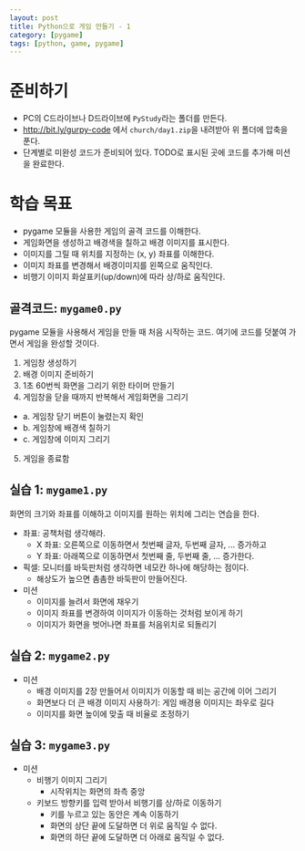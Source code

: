 ```yaml
---
layout: post
title: Python으로 게임 만들기 - 1
category: [pygame]
tags: [python, game, pygame]
---
```


# 준비하기
* PC의 C드라이브나 D드라이브에 `PyStudy`라는 폴더를 만든다.
* <http://bit.ly/gurpy-code> 에서 `church/day1.zip`을 내려받아 위 폴더에 압축을 푼다.
* 단계별로 미완성 코드가 준비되어 있다. TODO로 표시된 곳에 코드를 추가해 미션을 완료한다.

# 학습 목표
* pygame 모듈을 사용한 게임의 골격 코드를 이해한다.
* 게임화면을 생성하고 배경색을 칠하고 배경 이미지를 표시한다.
* 이미지를 그릴 때 위치를 지정하는 (x, y) 좌표를 이해한다.
* 이미지 좌표를 변경해서 배경이미지를 왼쪽으로 움직인다.
* 비행기 이미지 화살표키(up/down)에 따라 상/하로 움직인다.

## 골격코드: `mygame0.py`
pygame 모듈을 사용해서 게임을 만들 때 처음 시작하는 코드. 여기에 코드를 덧붙여 가면서 게임을 완성할 것이다.
1. 게임창 생성하기
2. 배경 이미지 준비하기
3. 1초 60번씩 화면을 그리기 위한 타이머 만들기
4. 게임창을 닫을 때까지 반복해서 게임화면을 그리기
  * a. 게임창 닫기 버튼이 눌렸는지 확인
  * b. 게임창에 배경색 칠하기
  * c. 게임창에 이미지 그리기
5. 게임을 종료함


## 실습 1: `mygame1.py`
화면의 크기와 좌표를 이해하고 이미지를 원하는 위치에 그리는 연습을 한다.
* 좌표: 공책처럼 생각해라.
  - X 좌표: 오른쪽으로 이동하면서 첫번째 글자, 두번째 글자, ... 증가하고
  - Y 좌표: 아래쪽으로 이동하면서 첫번째 줄, 두번째 줄, ... 증가한다.
* 픽셀: 모니터를 바둑판처럼 생각하면 네모칸 하나에 해당하는 점이다.
  - 해상도가 높으면 촘촘한 바둑판이 만들어진다.
* 미션
  - 이미지를 늘려서 화면에 채우기
  - 이미지 좌표를 변경하여 이미지가 이동하는 것처럼 보이게 하기
  - 이미지가 화면을 벗어나면 좌표를 처음위치로 되돌리기

## 실습 2: `mygame2.py`
* 미션
  - 배경 이미지를 2장 만들어서 이미지가 이동할 때 비는 공간에 이어 그리기
  - 화면보다 더 큰 배경 이미지 사용하기: 게임 배경용 이미지는 좌우로 길다
  - 이미지를 화면 높이에 맞출 때 비율로 조정하기

## 실습 3: `mygame3.py`
* 미션
  - 비행기 이미지 그리기
    * 시작위치는 화면의 좌측 중앙
  - 키보드 방향키를 입력 받아서 비행기를 상/하로 이동하기
    * 키를 누르고 있는 동안은 계속 이동하기
    * 화면의 상단 끝에 도달하면 더 위로 움직일 수 없다.
    * 화면의 하단 끝에 도달하면 더 아래로 움직일 수 없다.
